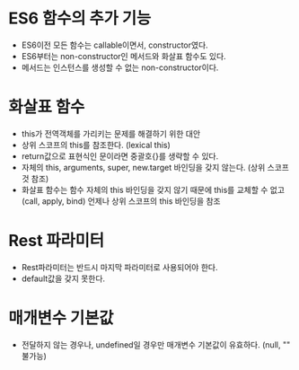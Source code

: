 # ES6 함수의 추가 기능

* ES6이전 모든 함수는 callable이면서, constructor였다.
* ES6부터는 non-constructor인 메서드와 화살표 함수도 있다.
* 메서드는 인스턴스를 생성할 수 없는 non-constructor이다. 

# 화살표 함수

* this가 전역객체를 가리키는 문제를 해결하기 위한 대안
* 상위 스코프의 this를 참조한다. (lexical this)
* return값으로 표현식인 문이라면 중괄호{}를 생략할 수 있다.
* 자체의 this, arguments, super, new.target 바인딩을 갖지 않는다. (상위 스코프것 참조)
* 화살표 함수는 함수 자체의 this 바인딩을 갖지 않기 때문에 this를 교체할 수 없고 (call, apply, bind) 언제나 상위 스코프의 this 바인딩을 참조

# Rest 파라미터

* Rest파라미터는 반드시 마지막 파라미터로 사용되어야 한다.
* default값을 갖지 못한다.

# 매개변수 기본값

* 전달하지 않는 경우나, undefined일 경우만 매개변수 기본값이 유효하다. (null, "" 불가능)